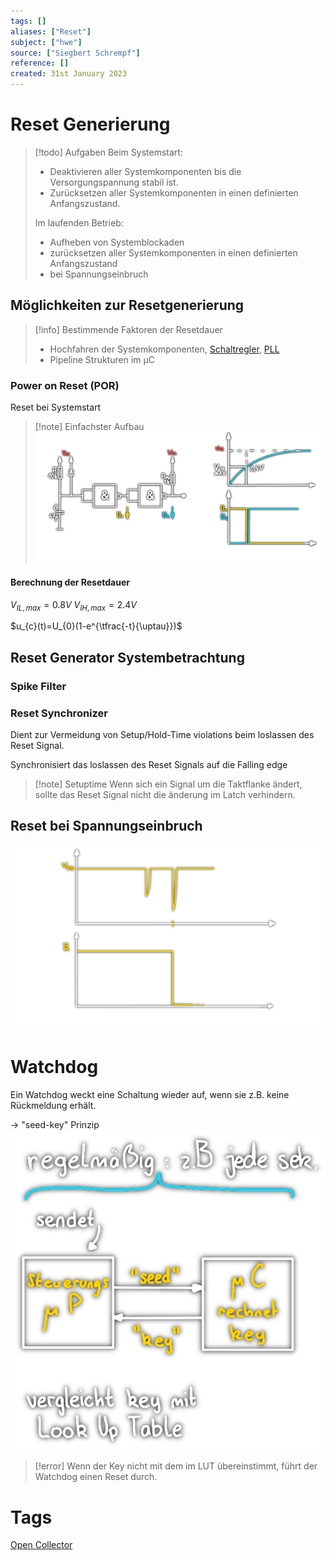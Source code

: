 ```yaml
---
tags: []
aliases: ["Reset"]
subject: ["hwe"]
source: ["Siegbert Schrempf"]
reference: []
created: 31st January 2023
---
```


# Reset Generierung

> [!todo] Aufgaben
> Beim Systemstart:
> - Deaktivieren aller Systemkomponenten bis die Versorgungspannung stabil ist.
> - Zurücksetzen aller Systemkomponenten in einen definierten Anfangszustand.
> 
> Im laufenden Betrieb:
> - Aufheben von Systemblockaden
> - zurücksetzen aller Systemkomponenten in einen definierten Anfangszustand
> - bei Spannungseinbruch

## Möglichkeiten zur Resetgenerierung

> [!info] Bestimmende Faktoren der Resetdauer
> - Hochfahren der Systemkomponenten, [Schaltregler](Stromversorgungseinheiten/Schaltnetzteil.md), [PLL](Oszillatoren/Phase%20Locked%20Loop.md)
> - Pipeline Strukturen im µC

### Power on Reset (POR)
Reset bei Systemstart
> [!note] Einfachster Aufbau
> ![POR](assets/POR.png)


#### Berechnung der Resetdauer
$V_{IL,max}=0.8V$
$V_{IH,max}=2.4V$

$u_{c}(t)=U_{0}(1-e^{\tfrac{-t}{\uptau}})$

## Reset Generator Systembetrachtung

### Spike Filter

### Reset Synchronizer
Dient zur Vermeidung von Setup/Hold-Time violations beim loslassen des Reset Signal.

Synchronisiert das loslassen des Reset Signals auf die Falling edge

> [!note] Setuptime
> Wenn sich ein Signal um die Taktflanke ändert, sollte das Reset Signal nicht die änderung im Latch verhindern.
## Reset bei Spannungseinbruch

![725](assets/reset-spg-einbruch.png)
# Watchdog
Ein Watchdog weckt eine Schaltung wieder auf, wenn sie z.B. keine Rückmeldung erhält.

$\rightarrow$ "seed-key" Prinzip
![450](assets/watchdog.png)
> [!error] Wenn der Key nicht mit dem im LUT übereinstimmt, führt der Watchdog einen Reset durch.

# Tags
[Open Collector](Open%20Collector.md)